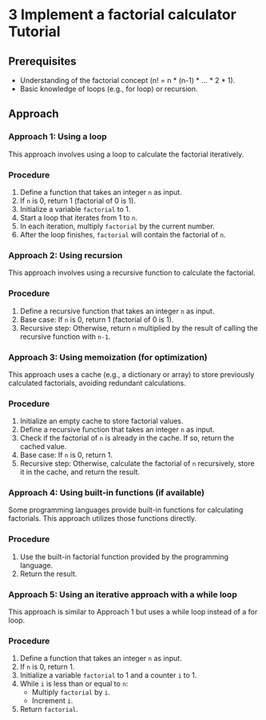 # 3 Implement a factorial calculator Tutorial

## Prerequisites

*   Understanding of the factorial concept (n! = n * (n-1) * ... * 2 * 1).
*   Basic knowledge of loops (e.g., for loop) or recursion.

## Approach

### Approach 1: Using a loop

This approach involves using a loop to calculate the factorial iteratively.

### Procedure

1. Define a function that takes an integer `n` as input.
2. If `n` is 0, return 1 (factorial of 0 is 1).
3. Initialize a variable `factorial` to 1.
4. Start a loop that iterates from 1 to `n`.
5. In each iteration, multiply `factorial` by the current number.
6. After the loop finishes, `factorial` will contain the factorial of `n`.

### Approach 2: Using recursion

This approach involves using a recursive function to calculate the factorial.

### Procedure

1. Define a recursive function that takes an integer `n` as input.
2. Base case: If `n` is 0, return 1 (factorial of 0 is 1).
3. Recursive step: Otherwise, return `n` multiplied by the result of calling the recursive function with `n-1`.

### Approach 3: Using memoization (for optimization)

This approach uses a cache (e.g., a dictionary or array) to store previously calculated factorials, avoiding redundant calculations.

### Procedure

1. Initialize an empty cache to store factorial values.
2. Define a recursive function that takes an integer `n` as input.
3. Check if the factorial of `n` is already in the cache. If so, return the cached value.
4. Base case: If `n` is 0, return 1.
5. Recursive step: Otherwise, calculate the factorial of `n` recursively, store it in the cache, and return the result.

### Approach 4: Using built-in functions (if available)

Some programming languages provide built-in functions for calculating factorials. This approach utilizes those functions directly.

### Procedure

1. Use the built-in factorial function provided by the programming language.
2. Return the result.

### Approach 5: Using an iterative approach with a while loop

This approach is similar to Approach 1 but uses a while loop instead of a for loop.

### Procedure

1. Define a function that takes an integer `n` as input.
2. If `n` is 0, return 1.
3. Initialize a variable `factorial` to 1 and a counter `i` to 1.
4. While `i` is less than or equal to `n`:
    *   Multiply `factorial` by `i`.
    *   Increment `i`.
5. Return `factorial`.

